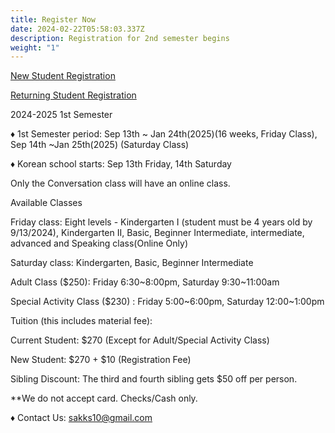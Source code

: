 ```yaml
---
title: Register Now
date: 2024-02-22T05:58:03.337Z
description: Registration for 2nd semester begins
weight: "1"
---
```

<a class="bg-blue-500 hover:bg-blue-700 text-white font-bold py-2 px-4 rounded my-8" href="/registration_pages/register">New Student Registration</a>

<a class="bg-blue-500 hover:bg-blue-700 text-white font-bold py-2 px-4 rounded" href="/registration_pages/reregister">Returning Student Registration</a>

2024-2025 1st Semester

♦ 1st Semester period: Sep 13th \~ Jan 24th(2025)(16 weeks, Friday Class), Sep 14th \~Jan 25th(2025) (Saturday Class)

♦ Korean school starts: Sep 13th Friday, 14th Saturday

Only the Conversation class will have an online class.

Available Classes

Friday class: Eight levels - Kindergarten I (student must be 4 years old by 9/13/2024), Kindergarten II, Basic, Beginner Intermediate, intermediate, advanced and Speaking class(Online Only)

Saturday class: Kindergarten, Basic, Beginner Intermediate

Adult Class ($250): Friday 6:30\~8:00pm, Saturday 9:30\~11:00am

Special Activity Class ($230) :  Friday 5:00\~6:00pm, Saturday 12:00\~1:00pm

Tuition (this includes material fee):

Current Student: $270 (Except for Adult/Special Activity Class)

New Student: $270 + $10 (Registration Fee)

Sibling Discount: The third and fourth sibling gets $50 off per person.

\*\*We do not accept card. Checks/Cash only.

♦ Contact Us: sakks10@gmail.com

